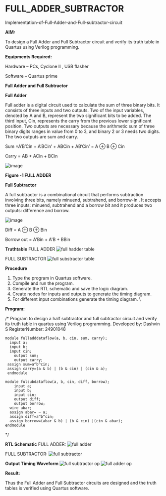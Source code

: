 # FULL_ADDER_SUBTRACTOR

Implementation-of-Full-Adder-and-Full-subtractor-circuit

**AIM:**

To design a Full Adder and Full Subtractor circuit and verify its truth table in Quartus using Verilog programming.

**Equipments Required:**

Hardware – PCs, Cyclone II , USB flasher

Software – Quartus prime

**Full Adder and Full Subtractor**

**Full Adder**

Full adder is a digital circuit used to calculate the sum of three binary bits. It consists of three inputs and two outputs. Two of the input variables, denoted by A and B, represent the two significant bits to be added. The third input, Cin, represents the carry from the previous lower significant position. Two outputs are necessary because the arithmetic sum of three binary digits ranges in value from 0 to 3, and binary 2 or 3 needs two digits. The two outputs are sum and carry.

Sum =A’B’Cin + A’BCin’ + ABCin + AB’Cin’ = A ⊕ B ⊕ Cin 

Carry = AB + ACin + BCin

![image](https://github.com/naavaneetha/FULL_ADDER_SUBTRACTOR/assets/154305477/0f30ba51-5ffb-4198-845f-18e054f675e7)

**Figure -1 FULL ADDER**

**Full Subtractor**

A full subtractor is a combinational circuit that performs subtraction involving three bits, namely minuend, subtrahend, and borrow-in . It accepts three inputs: minuend, subtrahend and a borrow bit and it produces two outputs: difference and borrow.

![image](https://github.com/naavaneetha/FULL_ADDER_SUBTRACTOR/assets/154305477/02b24f51-ab51-4304-9ad6-7b81ffc1ead5)

Diff = A ⊕ B ⊕ Bin 

Borrow out = A'Bin + A'B + BBin

**Truthtable**
FULL ADDER
![full hadder table](https://github.com/user-attachments/assets/efd60de4-ca2b-4e38-a856-2f33a479bd50)

FULL SUBTRACTOR
![full substractor table](https://github.com/user-attachments/assets/c8132056-8137-410a-949c-ef6da0f70035)

**Procedure**
1. Type the program in Quartus software.
2. Compile and run the program.
3. Generate the RTL schematic and save the logic diagram.
4. Create nodes for inputs and outputs to generate the timing diagram.
5. For different input combinations generate the timing diagram.
\

**Program:**

/* Program to design a half subtractor and full subtractor circuit and verify its truth table in quartus using Verilog programming.
Developed by:  Dashvin S
RegisterNumber: 24901048

```
module fulladddataflow(a, b, cin, sum, carry); 
  input a; 
  input b;
  input cin; 
    output sum; 
    output carry; 
 assign sum=a^b^cin; 
 assign carry=(a & b) | (b & cin) | (cin & a); 
 endmodule
```
```
module fulsubdataflow(a, b, cin, diff, borrow); 
    input a; 
    input b; 
    input cin; 
    output diff; 
    output borrow; 
  wire abar; 
  assign abar= ~ a; 
  assign diff=a^b^cin; 
  assign borrow=(abar & b) | (b & cin) |(cin & abar); 
endmodule
```
*/

**RTL Schematic**
FULL ADDER: 
![full adder ](https://github.com/user-attachments/assets/e1e34808-ff71-4123-9f69-e4a18d7e3796)

FULL SUBTRACTOR: 
![full subtractor](https://github.com/user-attachments/assets/9168d016-9eef-4869-bb8a-0ef8f8e3f239)


**Output Timing Waveform**
![full subtractor op](https://github.com/user-attachments/assets/ede27c75-58f6-403d-9eee-eff8c0c2c6cf)
![full adder op](https://github.com/user-attachments/assets/b9fd33f6-49b7-4be2-80e5-8d232be89ab1)

**Result:**

Thus the Full Adder and Full Subtractor circuits are designed and the truth tables is verified using Quartus software.



